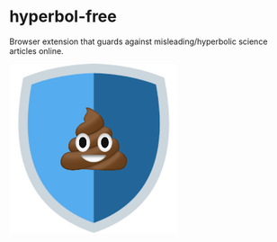 # hyperbol-free
Browser extension that guards against misleading/hyperbolic science articles online.

![Logo](./logo.png)
